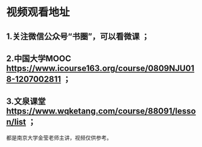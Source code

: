 # **视频观看地址**
## 1.关注微信公众号“书圈”，可以看微课  ；
## 2.中国大学MOOC   https://www.icourse163.org/course/0809NJU018-1207002811 ；
## 3.文泉课堂  https://www.wqketang.com/course/88091/lesson/list  ；
都是南京大学金莹老师主讲，视频仅供参考。  

